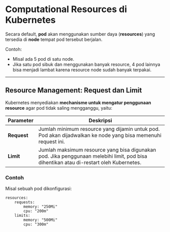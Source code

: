 # Computational Resources di Kubernetes

Secara default, **pod** akan menggunakan sumber daya (**resources**) yang tersedia di **node** tempat pod tersebut berjalan.  

Contoh:  
- Misal ada 5 pod di satu node.  
- Jika satu pod sibuk dan menggunakan banyak resource, 4 pod lainnya bisa menjadi lambat karena resource node sudah banyak terpakai.  

---

## Resource Management: Request dan Limit

Kubernetes menyediakan **mechanisme untuk mengatur penggunaan resource** agar pod tidak saling mengganggu, yaitu:

| Parameter | Deskripsi |
|-----------|-----------|
| **Request** | Jumlah minimum resource yang dijamin untuk pod. Pod akan dijadwalkan ke node yang bisa memenuhi request ini. |
| **Limit**   | Jumlah maksimum resource yang bisa digunakan pod. Jika penggunaan melebihi limit, pod bisa dihentikan atau di-restart oleh Kubernetes. |

### Contoh
Misal sebuah pod dikonfigurasi:
```
resources:
    requests:
        memory: "250Mi"
        cpu: "200m"
    limits:
        memory: "500Mi"
        cpu: "300m"
```
